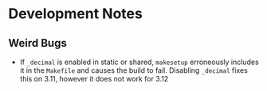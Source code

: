 # Development Notes

## Weird Bugs

- If `_decimal` is enabled in static or shared, `makesetup` erroneously includes it in the `Makefile` and causes the build to fail. Disabling `_decimal` fixes this on 3.11, however it does not work for 3.12
